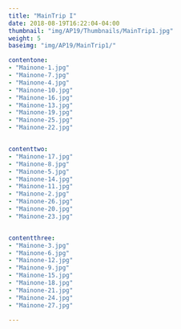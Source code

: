 ```yaml
---
title: "MainTrip I"
date: 2018-08-19T16:22:04-04:00
thumbnail: "img/AP19/Thumbnails/MainTrip1.jpg"
weight: 5
baseimg: "img/AP19/MainTrip1/"

contentone:
- "Mainone-1.jpg"
- "Mainone-7.jpg"
- "Mainone-4.jpg"
- "Mainone-10.jpg"
- "Mainone-16.jpg"
- "Mainone-13.jpg"
- "Mainone-19.jpg"
- "Mainone-25.jpg"
- "Mainone-22.jpg"


contenttwo:
- "Mainone-17.jpg"
- "Mainone-8.jpg"
- "Mainone-5.jpg"
- "Mainone-14.jpg"
- "Mainone-11.jpg"
- "Mainone-2.jpg"
- "Mainone-26.jpg"
- "Mainone-20.jpg"
- "Mainone-23.jpg"


contentthree:
- "Mainone-3.jpg"
- "Mainone-6.jpg"
- "Mainone-12.jpg"
- "Mainone-9.jpg"
- "Mainone-15.jpg"
- "Mainone-18.jpg"
- "Mainone-21.jpg"
- "Mainone-24.jpg"
- "Mainone-27.jpg"

---
```

